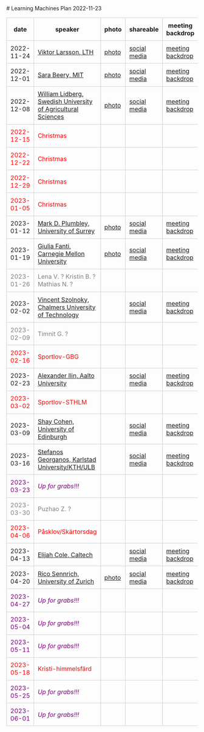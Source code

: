 <style type="text/css" scoped>
td, th {border: 1px solid #ccc; padding: 0.6em;}
table {border-collapse: collapse;}
</style># Learning Machines Plan 2022-11-23

| date | speaker                                   | photo | shareable | meeting backdrop | youtube thumbnail | comment        |
| ---- | ----------------------------------------- | ----- | ----- | ----- | ----- | -------------- |
|  2022-11-24  |  [Viktor Larsson, LTH](2022-11-24.md)  |  [photo](photo-viktor-larsson.jpg)  |  [social media ](social-media-viktor-larsson.jpg)  |  [meeting backdrop ](meeting-backdrop-viktor-larsson.jpg)  |  [youtube thumbnail ](youtube-thumbnail-viktor-larsson.jpg)  |  (confirmed)     |
|  2022-12-01  |  [Sara Beery, MIT](2022-12-01.md)  |  [photo](photo-sara-beery.jpeg)  |  [social media ](social-media-sara-beery.jpg)  |  [meeting backdrop ](meeting-backdrop-sara-beery.jpg)  |  [youtube thumbnail ](youtube-thumbnail-sara-beery.jpg)  |  (confirmed)     |
|  2022-12-08  |  [William Lidberg, Swedish University of Agricultural Sciences](2022-12-08.md)  |  [photo](photo-william-lidberg.jpg)  |  [social media ](social-media-william-lidberg.jpg)  |  [meeting backdrop ](meeting-backdrop-william-lidberg.jpg)  |  [youtube thumbnail ](youtube-thumbnail-william-lidberg.jpg)  |  (confirmed)     |
| <span style="color:red"> 2022-12-15 </span> | <span style="color:red"> Christmas </span> | <span style="color:red">  </span> | <span style="color:red">  </span> | <span style="color:red">  </span> | <span style="color:red">  </span> | <span style="color:red"> (cancelled) </span> |
| <span style="color:red"> 2022-12-22 </span> | <span style="color:red"> Christmas </span> | <span style="color:red">  </span> | <span style="color:red">  </span> | <span style="color:red">  </span> | <span style="color:red">  </span> | <span style="color:red"> (cancelled) </span> |
| <span style="color:red"> 2022-12-29 </span> | <span style="color:red"> Christmas </span> | <span style="color:red">  </span> | <span style="color:red">  </span> | <span style="color:red">  </span> | <span style="color:red">  </span> | <span style="color:red"> (cancelled) </span> |
| <span style="color:red"> 2023-01-05 </span> | <span style="color:red"> Christmas </span> | <span style="color:red">  </span> | <span style="color:red">  </span> | <span style="color:red">  </span> | <span style="color:red">  </span> | <span style="color:red"> (cancelled) </span> |
|  2023-01-12  |  [Mark D. Plumbley, University of Surrey](2023-01-12.md)  |  [photo](photo-mark-d.-plumbley.jpg)  |  [social media ](social-media-mark-d.-plumbley.jpg)  |  [meeting backdrop ](meeting-backdrop-mark-d.-plumbley.jpg)  |  [youtube thumbnail ](youtube-thumbnail-mark-d.-plumbley.jpg)  |  (confirmed)     |
|  2023-01-19  |  [Giulia Fanti, Carnegie Mellon University](2023-01-19.md)  |  [photo](photo-giulia-fanti.jpg)  |  [social media ](social-media-giulia-fanti.jpg)  |  [meeting backdrop ](meeting-backdrop-giulia-fanti.jpg)  |  [youtube thumbnail ](youtube-thumbnail-giulia-fanti.jpg)  |  (confirmed)     |
| <span style="color:grey"> 2023-01-26 </span> | <span style="color:grey"> Lena V. ? Kristin B. ? Mathias N. ? </span> | <span style="color:grey">  </span> | <span style="color:grey">  </span> | <span style="color:grey">  </span> | <span style="color:grey">  </span> | <span style="color:grey"> (not confirmed) </span> |
|  2023-02-02  |  [Vincent Szolnoky, Chalmers University of Technology](2023-02-02.md)  |    |  [social media ](social-media-vincent-szolnoky.jpg)  |  [meeting backdrop ](meeting-backdrop-vincent-szolnoky.jpg)  |  [youtube thumbnail ](youtube-thumbnail-vincent-szolnoky.jpg)  |  (confirmed)     |
| <span style="color:grey"> 2023-02-09 </span> | <span style="color:grey"> Timnit G. ? </span> | <span style="color:grey">  </span> | <span style="color:grey">  </span> | <span style="color:grey">  </span> | <span style="color:grey">  </span> | <span style="color:grey"> (not confirmed) </span> |
| <span style="color:red"> 2023-02-16 </span> | <span style="color:red"> Sportlov-GBG </span> | <span style="color:red">  </span> | <span style="color:red">  </span> | <span style="color:red">  </span> | <span style="color:red">  </span> | <span style="color:red"> (cancelled) </span> |
|  2023-02-23  |  [Alexander Ilin, Aalto University](2023-02-23.md)  |    |  [social media ](social-media-alexander-ilin.jpg)  |  [meeting backdrop ](meeting-backdrop-alexander-ilin.jpg)  |  [youtube thumbnail ](youtube-thumbnail-alexander-ilin.jpg)  |  (confirmed)     |
| <span style="color:red"> 2023-03-02 </span> | <span style="color:red"> Sportlov-STHLM </span> | <span style="color:red">  </span> | <span style="color:red">  </span> | <span style="color:red">  </span> | <span style="color:red">  </span> | <span style="color:red"> (cancelled) </span> |
|  2023-03-09  |  [Shay Cohen, University of Edinburgh](2023-03-09.md)  |    |  [social media ](social-media-shay-cohen.jpg)  |  [meeting backdrop ](meeting-backdrop-shay-cohen.jpg)  |  [youtube thumbnail ](youtube-thumbnail-shay-cohen.jpg)  |  (confirmed)     |
|  2023-03-16  |  [Stefanos Georganos, Karlstad University/KTH/ULB](2023-03-16.md)  |    |  [social media ](social-media-stefanos-georganos.jpg)  |  [meeting backdrop ](meeting-backdrop-stefanos-georganos.jpg)  |  [youtube thumbnail ](youtube-thumbnail-stefanos-georganos.jpg)  |  (confirmed)     |
| <span style="color:purple"> 2023-03-23 </span> | <span style="color:purple"> *Up for grabs!!!* </span> | <span style="color:purple">  </span> | <span style="color:purple">  </span> | <span style="color:purple">  </span> | <span style="color:purple">  </span> | <span style="color:purple"> (not confirmed) </span> |
| <span style="color:grey"> 2023-03-30 </span> | <span style="color:grey"> Puzhao Z. ? </span> | <span style="color:grey">  </span> | <span style="color:grey">  </span> | <span style="color:grey">  </span> | <span style="color:grey">  </span> | <span style="color:grey"> (not confirmed) </span> |
| <span style="color:red"> 2023-04-06 </span> | <span style="color:red"> Påsklov/Skärtorsdag </span> | <span style="color:red">  </span> | <span style="color:red">  </span> | <span style="color:red">  </span> | <span style="color:red">  </span> | <span style="color:red"> (cancelled) </span> |
|  2023-04-13  |  [Elijah Cole, Caltech](2023-04-13.md)  |    |  [social media ](social-media-elijah-cole.jpg)  |  [meeting backdrop ](meeting-backdrop-elijah-cole.jpg)  |  [youtube thumbnail ](youtube-thumbnail-elijah-cole.jpg)  |  (confirmed)     |
|  2023-04-20  |  [Rico Sennrich, University of Zurich](2023-04-20.md)  |  [photo](photo-rico-sennrich.jpg)  |  [social media ](social-media-rico-sennrich.jpg)  |  [meeting backdrop ](meeting-backdrop-rico-sennrich.jpg)  |  [youtube thumbnail ](youtube-thumbnail-rico-sennrich.jpg)  |  (confirmed)     |
| <span style="color:purple"> 2023-04-27 </span> | <span style="color:purple"> *Up for grabs!!!* </span> | <span style="color:purple">  </span> | <span style="color:purple">  </span> | <span style="color:purple">  </span> | <span style="color:purple">  </span> | <span style="color:purple"> (not confirmed) </span> |
| <span style="color:purple"> 2023-05-04 </span> | <span style="color:purple"> *Up for grabs!!!* </span> | <span style="color:purple">  </span> | <span style="color:purple">  </span> | <span style="color:purple">  </span> | <span style="color:purple">  </span> | <span style="color:purple"> (not confirmed) </span> |
| <span style="color:purple"> 2023-05-11 </span> | <span style="color:purple"> *Up for grabs!!!* </span> | <span style="color:purple">  </span> | <span style="color:purple">  </span> | <span style="color:purple">  </span> | <span style="color:purple">  </span> | <span style="color:purple"> (not confirmed) </span> |
| <span style="color:red"> 2023-05-18 </span> | <span style="color:red"> Kristi-himmelsfärd </span> | <span style="color:red">  </span> | <span style="color:red">  </span> | <span style="color:red">  </span> | <span style="color:red">  </span> | <span style="color:red"> (cancelled) </span> |
| <span style="color:purple"> 2023-05-25 </span> | <span style="color:purple"> *Up for grabs!!!* </span> | <span style="color:purple">  </span> | <span style="color:purple">  </span> | <span style="color:purple">  </span> | <span style="color:purple">  </span> | <span style="color:purple"> (not confirmed) </span> |
| <span style="color:purple"> 2023-06-01 </span> | <span style="color:purple"> *Up for grabs!!!* </span> | <span style="color:purple">  </span> | <span style="color:purple">  </span> | <span style="color:purple">  </span> | <span style="color:purple">  </span> | <span style="color:purple"> (not confirmed) </span> |
